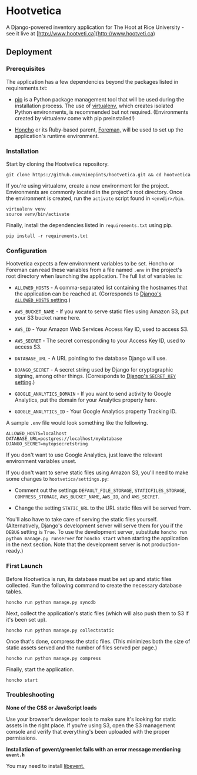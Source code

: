 # Hootvetica

A Django-powered inventory application for The Hoot at Rice University - see it live at [http://www.hootveti.ca](http://www.hootveti.ca)


## Deployment


### Prerequisites

The application has a few dependencies beyond the packages listed in requirements.txt:

*   [pip](http://www.pip-installer.org/) is a Python package management tool that will be used during the installation process. The use of [virtualenv,](http://www.virtualenv.org/) which creates isolated Python environments, is recommended but not required. (Environments created by virtualenv come with pip preinstalled!)

*   [Honcho](http://github.com/nickstenning/honcho/) or its Ruby-based parent, [Foreman,](http://ddollar.github.io/foreman/) will be used to set up the application's runtime environment.


### Installation

Start by cloning the Hootvetica repository.

    git clone https://github.com/ninepints/hootvetica.git && cd hootvetica

If you're using virtualenv, create a new environment for the project. Environments are commonly located in the project's root directory. Once the environment is created, run the `activate` script found in `<envdir>/bin`.

    virtualenv venv
    source venv/bin/activate

Finally, install the dependencies listed in `requirements.txt` using pip.

    pip install -r requirements.txt


### Configuration

Hootvetica expects a few environment variables to be set. Honcho or Foreman can read these variables from a file named `.env` in the project's root directory when launching the application. The full list of variables is:

*   `ALLOWED_HOSTS` - A comma-separated list containing the hostnames that the application can be reached at. (Corresponds to [Django's `ALLOWED_HOSTS` setting](https://docs.djangoproject.com/en/1.5/ref/settings/#allowed-hosts).)

*   `AWS_BUCKET_NAME` - If you want to serve static files using Amazon S3, put your S3 bucket name here.

*   `AWS_ID` - Your Amazon Web Services Access Key ID, used to access S3.

*   `AWS_SECRET` - The secret corresponding to your Access Key ID, used to access S3.

*   `DATABASE_URL` - A URL pointing to the database Django will use.

*   `DJANGO_SECRET` - A secret string used by Django for cryptographic signing, among other things. (Corresponds to [Django's `SECRET_KEY` setting](https://docs.djangoproject.com/en/1.5/ref/settings/#secret-key).)

*   `GOOGLE_ANALYTICS_DOMAIN` - If you want to send activity to Google Analytics, put the domain for your Analytics property here.

*   `GOOGLE_ANALYTICS_ID` - Your Google Analytics property Tracking ID.

A sample `.env` file would look something like the following.

    ALLOWED_HOSTS=localhost
    DATABASE_URL=postgres://localhost/mydatabase
    DJANGO_SECRET=mytopsecretstring

If you don't want to use Google Analytics, just leave the relevant environment variables unset.

If you don't want to serve static files using Amazon S3, you'll need to make some changes to `hootvetica/settings.py`:

*   Comment out the settings `DEFAULT_FILE_STORAGE`, `STATICFILES_STORAGE`, `COMPRESS_STORAGE`, `AWS_BUCKET_NAME`, `AWS_ID`, and `AWS_SECRET`.

*   Change the setting `STATIC_URL` to the URL static files will be served from.

You'll also have to take care of serving the static files yourself. (Alternatively, Django's development server will serve them for you if the `DEBUG` setting is `True`. To use the development server, substitute `honcho run python manage.py runserver` for `honcho start` when starting the application in the next section. Note that the development server is not production-ready.)


### First Launch

Before Hootvetica is run, its database must be set up and static files collected. Run the following command to create the necessary database tables.

    honcho run python manage.py syncdb

Next, collect the application's static files (which will also push them to S3 if it's been set up).

    honcho run python manage.py collectstatic

Once that's done, compress the static files. (This minimizes both the size of static assets served and the number of files served per page.)

    honcho run python manage.py compress

Finally, start the application.

    honcho start


### Troubleshooting

__None of the CSS or JavaScript loads__

Use your browser's developer tools to make sure it's looking for static assets in the right place. If you're using S3, open the S3 management console and verify that everything's been uploaded with the proper permissions.

__Installation of gevent/greenlet fails with an error message mentioning `event.h`__

You may need to install [libevent.](http://libevent.org)
